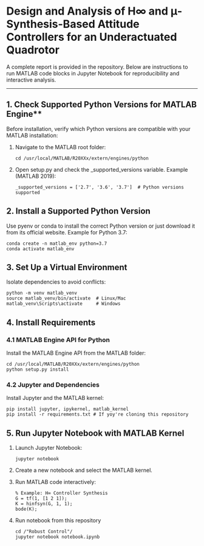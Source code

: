 # Design and Analysis of H∞ and μ-Synthesis-Based Attitude Controllers for an Underactuated Quadrotor

A complete report is provided in the repository. Below are instructions to run MATLAB code blocks in Jupyter Notebook for reproducibility and interactive analysis.

---

## 1. Check Supported Python Versions for MATLAB Engine**
Before installation, verify which Python versions are compatible with your MATLAB installation:

1. Navigate to the MATLAB root folder:
   ```
   cd /usr/local/MATLAB/R20XXx/extern/engines/python
   ```
3. Open setup.py and check the _supported_versions variable. Example (MATLAB 2019):
    ```
    _supported_versions = ['2.7', '3.6', '3.7']  # Python versions supported
    ```
## 2. Install a Supported Python Version
Use pyenv or conda to install the correct Python version or just download it from its official website. Example for Python 3.7:
  ```
  conda create -n matlab_env python=3.7
  conda activate matlab_env
  ```
## 3. Set Up a Virtual Environment
Isolate dependencies to avoid conflicts:
  ```
  python -m venv matlab_venv
  source matlab_venv/bin/activate  # Linux/Mac
  matlab_venv\Scripts\activate     # Windows
  ```
## 4. Install Requirements
### 4.1 MATLAB Engine API for Python
Install the MATLAB Engine API from the MATLAB folder:
  ```
  cd /usr/local/MATLAB/R20XXx/extern/engines/python
  python setup.py install
  ```
### 4.2 Jupyter and Dependencies
Install Jupyter and the MATLAB kernel:
  ```
  pip install jupyter, ipykernel, matlab_kernel
  pip install -r requirements.txt # If yoy're cloning this repository
  ```
## 5. Run Jupyter Notebook with MATLAB Kernel
1. Launch Jupyter Notebook:
   ```
   jupyter notebook
   ```
2. Create a new notebook and select the MATLAB kernel.

3. Run MATLAB code interactively:
   ```
   % Example: H∞ Controller Synthesis
   G = tf(1, [1 2 1]);
   K = hinfsyn(G, 1, 1);
   bode(K);
   ```
   
4. Run notebook from this repository
   ```
   cd /"Robust Control"/
   jupyter notebook notebook.ipynb
   ```

